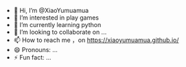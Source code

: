 - 👋 Hi, I’m @XiaoYumuamua
- 👀 I’m interested in play games
- 🌱 I’m currently learning python
- 💞️ I’m looking to collaborate on ...
- 📫 How to reach me ，on https://xiaoyumuamua.github.io/
- 😄 Pronouns: ...
- ⚡ Fun fact: ...

<!---
XiaoYumuamua/XiaoYumuamua is a ✨ special ✨ repository because its `README.md` (this file) appears on your GitHub profile.
You can click the Preview link to take a look at your changes.
--->
